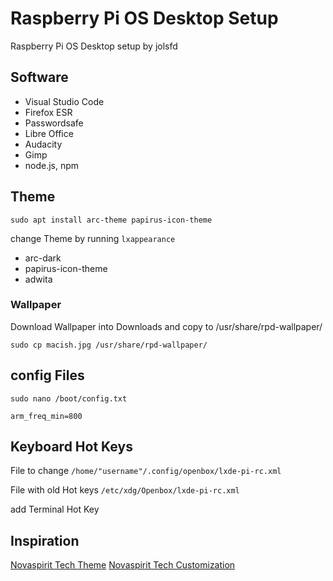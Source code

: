 # Raspberry Pi OS Desktop Setup
Raspberry Pi OS Desktop setup by jolsfd

## Software
* Visual Studio Code
* Firefox ESR
* Passwordsafe
* Libre Office
* Audacity
* Gimp
* node.js, npm

## Theme

`sudo apt install arc-theme papirus-icon-theme`

change Theme by running `lxappearance`

* arc-dark
* papirus-icon-theme
* adwita

### Wallpaper

Download Wallpaper into Downloads and copy to /usr/share/rpd-wallpaper/

`sudo cp macish.jpg /usr/share/rpd-wallpaper/`

## config Files

`sudo nano /boot/config.txt`

`arm_freq_min=800`

## Keyboard Hot Keys

File to change `/home/"username"/.config/openbox/lxde-pi-rc.xml`

File with old Hot keys `/etc/xdg/Openbox/lxde-pi-rc.xml`

add Terminal Hot Key

## Inspiration
[Novaspirit Tech Theme](https://www.youtube.com/watch?v=gHUjO6MK5fg)
[Novaspirit Tech Customization](https://www.youtube.com/watch?v=a_q87I4EpLM)
